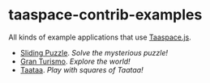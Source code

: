 taaspace-contrib-examples
=========================

All kinds of example applications that use [Taaspace.js](https://github.com/taataa/taaspace).

- [Sliding Puzzle](https://rawgithub.com/taataa/taaspace-contrib-examples/master/sliding-puzzle/index.html). _Solve the mysterious puzzle!_
- [Gran Turismo](https://rawgithub.com/taataa/taaspace-contrib-examples/master/gran-turismo/index.html). _Explore the world!_
- [Taataa](https://rawgithub.com/taataa/taaspace-contrib-examples/master/taataa/index.html). _Play with squares of Taataa!_
